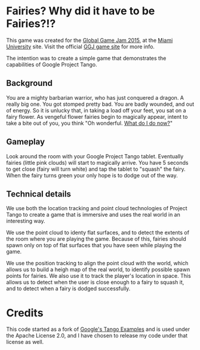 Fairies? Why did it have to be Fairies?!?
=============================================

This game was created for the [Global Game Jam 2015](http://globalgamejam.org), at the [Miami University](http://MiamiOH.edu) site. Visit the official [GGJ game site](http://globalgamejam.org/2015/games/fairies-why-did-it-have-be-fairies) for more info.

The intention was to create a simple game that demonstrates the capabilities of Google Project Tango.

Background
---------

You are a mighty barbarian warrior, who has just conquered a dragon. A really big one. You got stomped pretty bad. 
You are badly wounded, and out of energy. So it is unlucky that, in taking a load off your feet, you sat on a fairy flower.
As vengeful flower fairies begin to magically appear, intent to take a bite out of you, you think "Oh wonderful. [What do I do now?](https://www.youtube.com/watch?v=N1W5VxdNyNk)"

Gameplay
-------

Look around the room with your Google Project Tango tablet. Eventually fairies (little pink clouds) will start to magically arrive. You have 5 seconds to get close (fairy will turn white) and tap the tablet to "squash" the fairy. When the fairy turns green your only hope is to dodge out of the way.

Technical details
------------------

We use both the location tracking and point cloud technologies of Project Tango to create a game that is immersive and uses the real world in an interesting way.

We use the point cloud to identy flat surfaces, and to detect the extents of the room where you are playing the game. Because of this, fairies should spawn only on top of flat surfaces that you have seen while playing the game.

We use the position tracking to align the point cloud with the world, which allows us to build a heigh map of the real world, to identify possible spawn points for fairies. We also use it to track the player's location in space. This allows us to detect when the user is close enough to a fairy to squash it, and to detect when a fairy is dodged successfully.

Credits
==============

This code started as a fork of [Google's Tango Examples](https://github.com/googlesamples/tango-examples-c) and is used under the Apache License 2.0, and I have chosen to release my code under that license as well.


